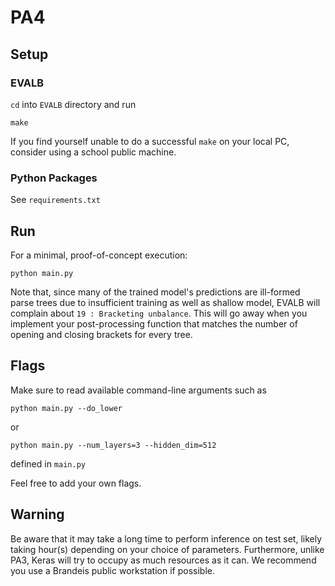# PA4

## Setup
### EVALB

`cd` into `EVALB` directory and run
```
make
``` 

If you find yourself unable to do a successful `make` on your local PC, consider using a school public machine. 

### Python Packages

See `requirements.txt`

## Run

For a minimal, proof-of-concept execution:

``python main.py``

Note that, since many of the trained model's predictions are ill-formed parse trees due to insufficient training as well as shallow model, EVALB will complain about `19 : Bracketing unbalance`.
This will go away when you implement your post-processing function that matches the number of opening and closing brackets for every tree.

## Flags

Make sure to read available command-line arguments such as

```python main.py --do_lower```

or

```python main.py --num_layers=3 --hidden_dim=512```

defined in `main.py`

Feel free to add your own flags.


## Warning

Be aware that it may take a long time to perform inference on test set, likely taking hour(s) depending on your choice of parameters.
Furthermore, unlike PA3, Keras will try to occupy as much resources as it can.
We recommend you use a Brandeis public workstation if possible.
